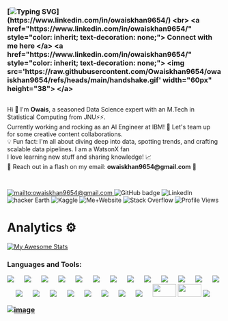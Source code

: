 ### [![Typing SVG](https://readme-typing-svg.demolab.com?font=Fira+Code&duration=3000&pause=1000&color=C792E9&random=true&width=900&lines=%F0%9F%91%A8%E2%80%8D%F0%9F%92%BB+Hi+there!+%F0%9F%91%8B+I'm+Owais+;Rocking+Data+Scientist+with+an+M.Tech+in+Statistical+Computing+from+JNU.;Currently+working+as+an+AI+Engineer+at+IBM!+;%F0%9F%9A%80+Let's+team+up+for+some+creative+content+collaborations.)](https://www.linkedin.com/in/owaiskhan9654/) <br> <a href="https://www.linkedin.com/in/owaiskhan9654/" style="color: inherit; text-decoration: none;"> Connect with me here </a> <a href="https://www.linkedin.com/in/owaiskhan9654/" style="color: inherit; text-decoration: none;"> <img src='https://raw.githubusercontent.com/Owaiskhan9654/owaiskhan9654/refs/heads/main/handshake.gif' width="60px" height="38"> </a>
<p align="left">
<div style="display: flex; flex-direction: column;">
  <div style="flex: 1; margin-right: 10px;">
    <ul style="list-style-type: none; padding: 0;">
      <li>Hi 👋 I'm <b>Owais</b>, a seasoned Data Science expert with an M.Tech in Statistical Computing from JNU⚡⚡.</li>
      <li> Currently working and rocking as an AI Engineer at IBM! 🚀 Let's team up for some creative content collaborations.</li>
      <li>💡 Fun fact: I'm all about diving deep into data, spotting trends, and crafting scalable data pipelines. I am a WatsonX fan</li>
      <li>I love learning new stuff and sharing knowledge! 📈</li>
      <li>📧 Reach out in a flash on my email: <b>owaiskhan9654@gmail.com</b> 🚀</li>
    </ul>
  </div>
</div>


<h2 align="left">
</h2> 




  <a href="mailto:owaiskhan9654@gmail.com">
    <img src="https://img.shields.io/badge/Gmail-D14836?style=for-the-badge&logo=gmail&logoColor=white" alt="mailto:owaiskhan9654@gmail.com"/>
  </a>
  
  <a href="https://github.com/Owaiskhan9654" style="color: inherit; text-decoration: none;">
    <img src="https://img.shields.io/badge/-Github-000?style=for-the-badge&logo=Github&logoColor=white&link=https://github.com/Owaiskhan9654" alt="GitHub badge" />
  </a>
  
  <a href="https://www.linkedin.com/in/owaiskhan9654/" style="color: inherit; text-decoration: none;">
    <img src="https://img.shields.io/badge/-LinkedIn-blue?style=for-the-badge&logo=Linkedin&logoColor=white&link=https://www.linkedin.com/in/owaiskhan9654/" alt="LinkedIn" />
  </a>
  
  <a href="https://www.hackerearth.com/@owaiskhan9654" style="color: inherit; text-decoration: none;">
<img src="https://img.shields.io/badge/HackerEarth-%232C3454.svg?&style=for-the-badge&logo=HackerEarth&logoColor=Blue/" alt="hacker Earth" /> 
  </a>
  
  <a href="https://www.kaggle.com/owaiskhan9654" style="color: inherit; text-decoration: none;">
 <img src="https://img.shields.io/badge/Kaggle%20Master-20BEFF?style=for-the-badge&logo=Kaggle&logoColor=white" alt="Kaggle" /> 
  </a>
    <a href="https://owaiskhan9654.github.io/" style="color: inherit; text-decoration: none;">
 <img src="https://img.shields.io/badge/website-000000?style=for-the-badge&logo=About.me&logoColor=white" alt="Me+Website" /> 
  </a>
  
  <a href="https://stackoverflow.com/users/13648763/owais" style="color: inherit; text-decoration: none;">
 <img src="https://aleen42.github.io/badges/src/stackoverflow.svg" alt="Stack Overflow" /> 
  </a>
 
 <img src="https://komarev.com/ghpvc/?username=owaiskhan9654&color=18A558&label=Profile+views" alt="Profile Views" /> 

  
</p>

# Analytics ⚙️


 
 [![My Awesome Stats](https://awesome-github-stats.azurewebsites.net/user-stats/owaiskhan9654?cardType=github&theme=nightowl)](https://git.io/awesome-stats-card)
   
   

 </p> <h3 align="left">
 
 Languages and Tools:
 
[![](https://img.shields.io/badge/Markdown-494d4c?style=for-the-badge&logo=markdown&logoColor=white)](https://www.linkedin.com/in/owaiskhan9654/) &emsp;
[![](https://img.shields.io/badge/PyTorch-EE4C2C?style=for-the-badge&logo=pytorch&logoColor=white)](https://www.linkedin.com/in/owaiskhan9654/) &emsp;
[![](https://img.shields.io/badge/Git-f02913?style=for-the-badge&logo=git&logoColor=white)](https://www.linkedin.com/in/owaiskhan9654/) &emsp;
[![](https://img.shields.io/badge/Linux-FCC624?style=for-the-badge&logo=linux&logoColor=black)](https://www.linkedin.com/in/owaiskhan9654/) &emsp;
[![](https://img.shields.io/badge/Python-3776AB?style=for-the-badge&logo=python&logoColor=white)](https://www.linkedin.com/in/owaiskhan9654/) &emsp;
[![](https://img.shields.io/badge/NVIDIA-%20GEFORCE%20GTX%201660ti-76B900?style=for-the-badge&logo=nvidia&logoColor=white)](https://www.linkedin.com/in/owaiskhan9654/) &emsp;
[![](https://img.shields.io/badge/Weights_&_Biases-FFBE00?style=for-the-badge&logo=WeightsAndBiases&logoColor=white)](https://www.linkedin.com/in/owaiskhan9654/) &emsp;
[![](https://img.shields.io/badge/Keras-FF0000?style=for-the-badge&logo=keras&logoColor=white)](https://www.linkedin.com/in/owaiskhan9654/) &emsp;
[![](https://img.shields.io/badge/TensorFlow-FF6F00?style=for-the-badge&logo=tensorflow&logoColor=white)](https://www.linkedin.com/in/owaiskhan9654/) &emsp;
[![](https://img.shields.io/badge/PyTorch%20Lightning-792DE4?style=for-the-badge&logo=pytorch-lightning&logoColor=white)](https://www.linkedin.com/in/owaiskhan9654/) &emsp;
[![](https://img.shields.io/badge/Anaconda-44A833?style=for-the-badge&logo=Anaconda&logoColor=white)](https://www.linkedin.com/in/owaiskhan9654/) &emsp;
[![](https://img.shields.io/badge/Spyder-FF0000?style=for-the-badge&logo=Spyder&logoColor=white)](https://www.linkedin.com/in/owaiskhan9654/) &emsp;
[![](https://img.shields.io/badge/Atom-66595C?style=for-the-badge&logo=Atom&logoColor=white)](https://www.linkedin.com/in/owaiskhan9654/) &emsp;
[![](https://img.shields.io/badge/Jupyter-F37626?style=for-the-badge&logo=Jupyter&logoColor=white)](https://www.linkedin.com/in/owaiskhan9654/) &emsp;
[![](https://img.shields.io/badge/Pandas-3e5e78?style=for-the-badge&logo=pandas&logoColor=white)](https://www.linkedin.com/in/owaiskhan9654/) &emsp;
[![](https://img.shields.io/badge/numpy-695170?style=for-the-badge&logo=numpy&logoColor=white)](https://www.linkedin.com/in/owaiskhan9654/) &emsp;
[![](https://img.shields.io/badge/OpenCV-a5eb60?style=for-the-badge&logo=opencv_python&logoColor=white)](https://www.linkedin.com/in/owaiskhan9654/) &emsp;
[![](https://img.shields.io/badge/HTML5-E34F26?style=for-the-badge&logo=html5&logoColor=white)](https://www.linkedin.com/in/owaiskhan9654/) &emsp;
[![](https://img.shields.io/badge/CSS3-1572B6?style=for-the-badge&logo=css3&logoColor=white)](https://www.linkedin.com/in/owaiskhan9654/) &emsp;
[![](https://img.shields.io/badge/Flask-000000?style=for-the-badge&logo=flask&logoColor=white)](https://www.linkedin.com/in/owaiskhan9654/) &emsp;
[![](https://img.shields.io/badge/Heroku-430098?style=for-the-badge&logo=heroku&logoColor=white)](https://www.linkedin.com/in/owaiskhan9654/) &emsp;
<a href="https://www.linkedin.com/in/owaiskhan9654"/><img src="https://user-images.githubusercontent.com/47840160/196059938-8265ccfa-fce7-43b7-9d3f-83fe49810f13.png" height=30 width=55></img></a>
<a href="https://www.linkedin.com/in/owaiskhan9654"/><img src="https://raw.githubusercontent.com/huggingface/awesome-huggingface/main/logo.svg" height=30 width=55></img></a>
<a href="https://www.linkedin.com/in/owaiskhan9654"/><img src="https://img.shields.io/badge/Google Colab-F9AB00?style=for-the-badge&logo=Google-Colab&logoColor=white"></img></a>


[<img width="968" height="462" alt="image" src="https://github.com/user-attachments/assets/c6e25e7c-85ff-4cab-bc29-fc0a83449ff2" />](https://www.linkedin.com/in/owaiskhan9654/)

